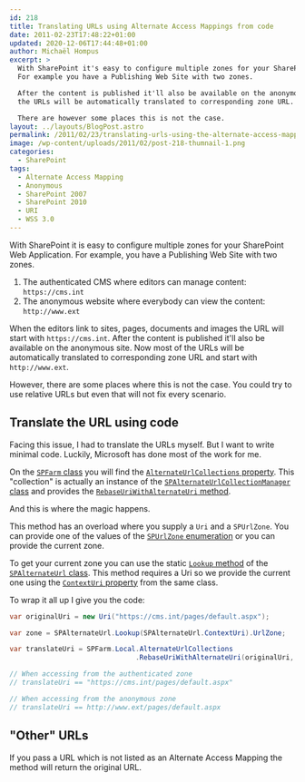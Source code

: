 ```yaml
---
id: 218
title: Translating URLs using Alternate Access Mappings from code
date: 2011-02-23T17:48:22+01:00
updated: 2020-12-06T17:44:48+01:00
author: Michaël Hompus
excerpt: >
  With SharePoint it's easy to configure multiple zones for your SharePoint Web Application.
  For example you have a Publishing Web Site with two zones.

  After the content is published it'll also be available on the anonymous site and most of
  the URLs will be automatically translated to corresponding zone URL.

  There are however some places this is not the case.
layout: ../layouts/BlogPost.astro
permalink: /2011/02/23/translating-urls-using-the-alternate-access-mappings/
image: /wp-content/uploads/2011/02/post-218-thumnail-1.png
categories:
  - SharePoint
tags:
  - Alternate Access Mapping
  - Anonymous
  - SharePoint 2007
  - SharePoint 2010
  - URI
  - WSS 3.0
---
```


With SharePoint it is easy to configure multiple zones for your SharePoint Web Application.
For example, you have a Publishing Web Site with two zones.

1. The authenticated CMS where editors can manage content: `https://cms.int`
2. The anonymous website where everybody can view the content: `http://www.ext`

When the editors link to sites, pages, documents and images the URL will start with `https://cms.int`.
After the content is published it'll also be available on the anonymous site.
Now most of the URLs will be automatically translated to corresponding zone URL and start with `http://www.ext`.

However, there are some places where this is not the case. You could try to use relative URLs but even that will not fix every scenario.

## Translate the URL using code

Facing this issue, I had to translate the URLs myself.
But I want to write minimal code. Luckily, Microsoft has done most of the work for me.

On the [`SPFarm` class](<https://learn.microsoft.com/previous-versions/office/sharepoint-server/ms429183(v=office.15)>) you will find the
[`AlternateUrlCollections` property](<https://learn.microsoft.com/previous-versions/office/sharepoint-server/ms411962(v=office.15)>).
This "collection" is actually an instance of the
[`SPAlternateUrlCollectionManager` class](<https://learn.microsoft.com/previous-versions/office/sharepoint-server/ms428661(v=office.15)>)
and provides the [`RebaseUriWithAlternateUri` method](<https://learn.microsoft.com/previous-versions/office/sharepoint-server/ms467849(v=office.15)>).

And this is where the magic happens.

This method has an overload where you supply a `Uri` and a `SPUrlZone`.
You can provide one of the values of the [`SPUrlZone` enumeration](<https://learn.microsoft.com/previous-versions/office/sharepoint-server/ms474875(v=office.15)>)
or you can provide the current zone.

To get your current zone you can use the static
[`Lookup` method](<https://learn.microsoft.com/previous-versions/office/sharepoint-server/ms480335(v=office.15)>)
of the [`SPAlternateUrl` class](<https://learn.microsoft.com/previous-versions/office/sharepoint-server/ms464482(v=office.15)>).
This method requires a Uri so we provide the current one using the
[`ContextUri` property](<https://learn.microsoft.com/previous-versions/office/sharepoint-server/ms476291(v=office.15)>) from the same class.

To wrap it all up I give you the code:

```csharp
var originalUri = new Uri("https://cms.int/pages/default.aspx");

var zone = SPAlternateUrl.Lookup(SPAlternateUrl.ContextUri).UrlZone;

var translateUri = SPFarm.Local.AlternateUrlCollections
                               .RebaseUriWithAlternateUri(originalUri, zone);

// When accessing from the authenticated zone
// translateUri == "https://cms.int/pages/default.aspx"

// When accessing from the anonymous zone
// translateUri == http://www.ext/pages/default.aspx
```

## "Other" URLs

If you pass a URL which is not listed as an Alternate Access Mapping the method will return the original URL.
